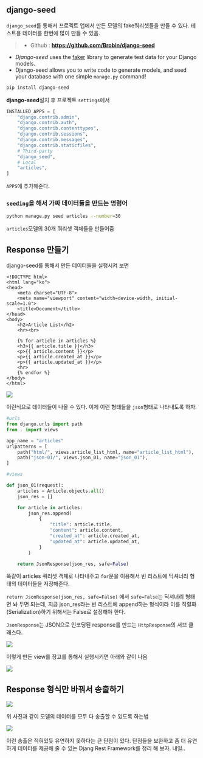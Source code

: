 ## django-seed

`django_seed`를 통해서 프로젝트 앱에서 만든 모델의 fake쿼리셋들을 만들 수 있다.
 테스트용 데이터를 한번에 많이 만들 수 있음.
 
> - Github : **https://github.com/Brobin/django-seed**
- *Django-seed* uses the [faker](https://www.github.com/joke2k/faker/) library to generate test data for your Django models.
- Django-seed allows you to write code to generate models, and seed your database with one simple `manage.py` command!

```bash
pip install django-seed
```
**django-seed**설치 후 프로젝트 `settings`에서

```python
INSTALLED_APPS = [
    "django.contrib.admin",
    "django.contrib.auth",
    "django.contrib.contenttypes",
    "django.contrib.sessions",
    "django.contrib.messages",
    "django.contrib.staticfiles",
    # Third-party
    "django_seed",
    # Local
    "articles",
]
```

`APPS`에 추가해준다.

### `seeding`을 해서 가짜 데이터들을 만드는 명령어

```bash
python manage.py seed articles --number=30
```

`articles`모델의 30개 쿼리셋 객체들을 만들어줌

## Response 만들기


django-seed를 통해서 만든 데이터들을 실행시켜 보면
```django
<!DOCTYPE html>
<html lang="ko">
<head>
    <meta charset="UTF-8">
    <meta name="viewport" content="width=device-width, initial-scale=1.0">
    <title>Document</title>
</head>
<body>
    <h2>Article List</h2>
    <hr><br>

    {% for article in articles %}
    <h3>{{ article.title }}</h3>
    <p>{{ article.content }}</p>
    <p>{{ article.created_at }}</p>
    <p>{{ article.updated_at }}</p>
    <hr>
    {% endfor %}
</body>
</html>
```


![](https://velog.velcdn.com/images/gyu_p/post/039b0dbe-9059-4c79-9728-2a6772091e7f/image.png)

이런식으로 데이터들이 나올 수 있다. 이제 이런 형태들을 `json`형태로 나타내도록 하자.


```python
#urls
from django.urls import path
from . import views

app_name = "articles"
urlpatterns = [
    path("html/", views.article_list_html, name="article_list_html"),
    path("json-01/", views.json_01, name="json_01"),
]

#views

def json_01(request):
    articles = Article.objects.all()
    json_res = []

    for article in articles:
        json_res.append(
            {
                "title": article.title,
                "content": article.content,
                "created_at": article.created_at,
                "updated_at": article.updated_at,
            }
        )

    return JsonResponse(json_res, safe=False)
```

똑같이 articles 쿼리셋 객체로 나타내주고 `for`문을 이용해서 빈 리스트에 딕셔너리 형태의 데이터들을 저장해준다.

`return JsonResponse(json_res, safe=False)` 에서 `safe=False`는 딕셔너리 형태면 놔 두면 되는데, 지금 json_res라는 빈 리스트에 append하는 형식이라 이를 직렬화(Serialization)하기 위해서는 False로 설정해야 한다.

`JsonResponse`는 JSON으로 인코딩된 response를 만드는 `HttpResponse`의 서브 클래스다.


![](https://velog.velcdn.com/images/gyu_p/post/ea00f356-80af-4a91-915b-3b080a6aefd1/image.png)

이렇게 만든 view를 장고를 통해서 실행시키면 아래와 같이 나옴

![](https://velog.velcdn.com/images/gyu_p/post/14269fd5-e756-457a-a3cc-f6b14932980c/image.png)


## Response 형식만 바꿔서 송출하기

![](https://velog.velcdn.com/images/gyu_p/post/3e6b9d28-4ed9-41fd-bb79-90efae3e16a7/image.png)

위 사진과 같이 모델의 데이터를 모두 다 송출할 수 있도록 하는법

![](https://velog.velcdn.com/images/gyu_p/post/68b51c90-ad6c-463a-b06c-2e9425f1de0a/image.png)

이런 송출은 적혀있듯 유연하지 못하다는 큰 단점이 있다.
단점들을 보완하고 좀 더 유연하게 데이터를 제공해 줄 수 있는 Djang Rest Framework를 정리 해 보자. 내일..

